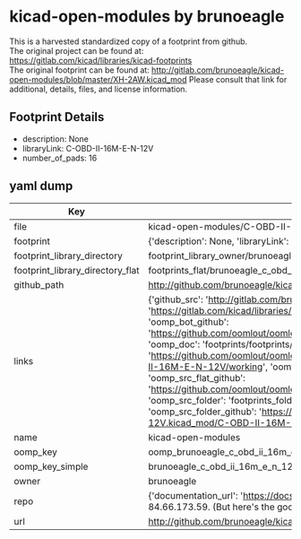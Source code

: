# kicad-open-modules by brunoeagle  
This is a harvested standardized copy of a footprint from github.  
The original project can be found at:  
https://gitlab.com/kicad/libraries/kicad-footprints  
The original footprint can be found at:
http://gitlab.com/brunoeagle/kicad-open-modules/blob/master/XH-2AW.kicad_mod
Please consult that link for additional, details, files, and license information.  
## Footprint Details
* description: None  
* libraryLink: C-OBD-II-16M-E-N-12V  
* number_of_pads: 16  
## yaml dump  
| Key | Value |  
| --- | --- |  
| file | kicad-open-modules/C-OBD-II-16M-E-N-12V.kicad_mod |  
| footprint | {'description': None, 'libraryLink': 'C-OBD-II-16M-E-N-12V', 'number_of_pads': 16} |  
| footprint_library_directory | footprint_library_owner/brunoeagle_kicad-open-modules |  
| footprint_library_directory_flat | footprints_flat/brunoeagle_c_obd_ii_16m_e_n_12v_c_obd_ii_16m_e_n_12v/working |  
| github_path | http://github.com/brunoeagle/kicad-open-modules/blob/master/C-OBD-II-16M-E-N-12V.kicad_mod |  
| links | {'github_src': 'http://gitlab.com/brunoeagle/kicad-open-modules/blob/master/XH-2AW.kicad_mod', 'github_src_repo': 'https://gitlab.com/kicad/libraries/kicad-footprints', 'oomp_bot': 'footprints/brunoeagle_c_obd_ii_16m_e_n_12v_c_obd_ii_16m_e_n_12v/working', 'oomp_bot_github': 'https://github.com/oomlout/oomlout_oomp_footprint_bot/tree/main/footprints/brunoeagle_c_obd_ii_16m_e_n_12v_c_obd_ii_16m_e_n_12v/working', 'oomp_doc': 'footprints/footprints/brunoeagle/C-OBD-II-16M-E-N-12V.kicad_mod/C-OBD-II-16M-E-N-12V/working/', 'oomp_doc_github': 'https://github.com/oomlout/oomlout_oomp_footprint_doc/tree/main/footprints/footprints/brunoeagle/C-OBD-II-16M-E-N-12V.kicad_mod/C-OBD-II-16M-E-N-12V/working', 'oomp_src_flat': 'footprints_flat/footprints_flat/brunoeagle_c_obd_ii_16m_e_n_12v_c_obd_ii_16m_e_n_12v/working', 'oomp_src_flat_github': 'https://github.com/oomlout/oomlout_oomp_footprint_src/tree/main/footprints_flat/brunoeagle_c_obd_ii_16m_e_n_12v_c_obd_ii_16m_e_n_12v/working', 'oomp_src_folder': 'footprints_folder/footprints_folder/brunoeagle/C-OBD-II-16M-E-N-12V.kicad_mod/C-OBD-II-16M-E-N-12V/working', 'oomp_src_folder_github': 'https://github.com/oomlout/oomlout_oomp_footprint_src/tree/main/footprints_folder/brunoeagle/C-OBD-II-16M-E-N-12V.kicad_mod/C-OBD-II-16M-E-N-12V/working'} |  
| name | kicad-open-modules |  
| oomp_key | oomp_brunoeagle_c_obd_ii_16m_e_n_12v_c_obd_ii_16m_e_n_12v |  
| oomp_key_simple | brunoeagle_c_obd_ii_16m_e_n_12v_c_obd_ii_16m_e_n_12v |  
| owner | brunoeagle |  
| repo | {'documentation_url': 'https://docs.github.com/rest/overview/resources-in-the-rest-api#rate-limiting', 'message': "API rate limit exceeded for 84.66.173.59. (But here's the good news: Authenticated requests get a higher rate limit. Check out the documentation for more details.)"} |  
| url | http://github.com/brunoeagle/kicad-open-modules |  

